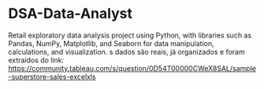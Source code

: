 # DSA-Data-Analyst
Retail exploratory data analysis project using Python, with libraries such as Pandas, NumPy, Matplotlib, and Seaborn for data manipulation, calculations, and visualization.
s dados são reais, já organizados e foram extraídos do link: https://community.tableau.com/s/question/0D54T00000CWeX8SAL/sample-superstore-sales-excelxls 
